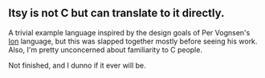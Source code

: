 ## Itsy is not C but can translate to it directly.

A trivial example language inspired by the design goals of Per
Vognsen's [Ion](https://github.com/pervognsen/bitwise/blob/master/notes/ion_motivation.md)
language, but this was slapped together mostly before seeing his
work. Also, I'm pretty unconcerned about familiarity to C people.

Not finished, and I dunno if it ever will be.
